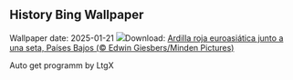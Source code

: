 ## History Bing Wallpaper
Wallpaper date: 2025-01-21
![](https://www.bing.com/th?id=OHR.DutchSquirrel_ES-ES3993162395_UHD.jpg&w=1000)Download: [Ardilla roja euroasiática junto a una seta, Países Bajos (© Edwin Giesbers/Minden Pictures)](https://www.bing.com/th?id=OHR.DutchSquirrel_ES-ES3993162395_UHD.jpg)

Auto get programm by LtgX
